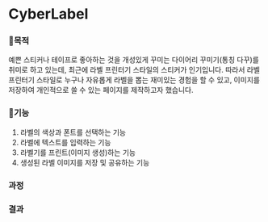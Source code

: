 # CyberLabel


### 💌목적
예쁜 스티커나 테이프로 좋아하는 것을 개성있게 꾸미는 다이어리 꾸미기(통칭 다꾸)를 취미로 하고 있는데, 
최근에 라벨 프린터기 스타일의 스티커가 인기입니다. 
따라서 라벨 프린터기 스타일로 누구나 자유롭게 라벨을 뽑는 재미있는 경험을 할 수 있고, 
이미지를 저장하여 개인적으로 쓸 수 있는 페이지를 제작하고자 했습니다. 


### 💫기능

1. 라벨의 색상과 폰트를 선택하는 기능
2. 라벨에 텍스트를 입력하는 기능
3. 라벨기를 프린트(이미지 생성)하는 기능
4. 생성된 라벨 이미지를 저장 및 공유하는 기능 



### 과정

### 결과
